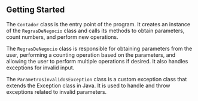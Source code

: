 ## Getting Started

The `Contador` class is the entry point of the program. It creates an instance of the `RegrasDeNegocio` class and calls its methods to obtain parameters, count numbers, and perform new operations.

The `RegrasDeNegocio` class is responsible for obtaining parameters from the user, performing a counting operation based on the parameters, and allowing the user to perform multiple operations if desired. It also handles exceptions for invalid input.

The `ParametrosInvalidosException` class is a custom exception class that extends the Exception class in Java. It is used to handle and throw exceptions related to invalid parameters.
